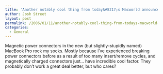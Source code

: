```yaml
---
title: 'Another notably cool thing from today&#8217;s Macworld announcements'
author: Josh Street
layout: post
permalink: /2006/01/11/another-notably-cool-thing-from-todays-macworld-announcements/
categories:
  - General
---
```

Magnetic power connectors in the new (but slightly-stupidly named) MacBook Pro rock my socks. Mostly because I&#8217;ve experienced breaking power connectors before as a result of too many insert/remove cycles, and magnetically charged connectors just&#8230; have incredible cool factor. They probably don&#8217;t work a great deal better, but who cares?